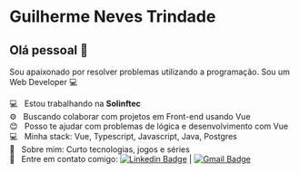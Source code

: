 # Guilherme Neves Trindade

## Olá pessoal 👋
Sou apaixonado por resolver problemas utilizando a programação.
Sou um Web Developer :computer:

 💻  &nbsp; Estou trabalhando na **Solinftec**
 <br/> ⚙️ &nbsp; Buscando colaborar com projetos em Front-end usando Vue
 <br/> :blush: &nbsp; Posso te ajudar com problemas de lógica e desenvolvimento com Vue
 <br/> :computer: &nbsp; Minha stack: Vue, Typescript, Javascript, Java, Postgres
 <br/> 💬  &nbsp; Sobre mim: Curto tecnologias, jogos e séries
 <br/> :email: &nbsp; Entre em contato comigo: [![Linkedin Badge](https://img.shields.io/badge/-GuilhermeNevesTrindade-blue?style=flat-square&logo=Linkedin&logoColor=white&link=https://www.linkedin.com/in/guilherme-neves-trindade-6a566914a/)](https://www.linkedin.com/in/guilherme-neves-trindade-6a566914a/) 
| 
[![Gmail Badge](https://img.shields.io/badge/-guilherme_n2010@hotmail.com-c14438?style=flat-square&logo=Gmail&logoColor=white&link=mailto:guilherme_n2010@hotmail.com)](mailto:guilherme_n2010@hotmail.com)
